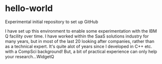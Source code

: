 # hello-world
Experimental initial repository to set up GitHub

I have set up this environment to enable some experimentation with the IBM Q facility over time.
I have worked within the SaaS solutions industry for many years, but in most of the last 20 looking after companies, rather than as a technical expert. It's quite alot of years since I developed in C++ etc. with a CompSci background! 
But, a bit of practical experience can only help your research...WidgetQ
